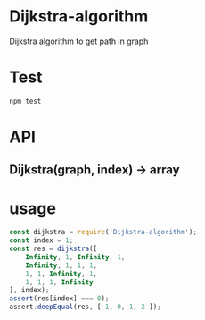 # Dijkstra-algorithm
Dijkstra algorithm to get path in graph


# Test

```bash
npm test
```

# API

## Dijkstra(graph, index) -> array


# usage

```js
const dijkstra = require('Dijkstra-algorithm');
const index = 1;
const res = dijkstra([
    Infinity, 1, Infinity, 1,
    Infinity, 1, 1, 1,
    1, 1, Infinity, 1,
    1, 1, 1, Infinity
], index);
assert(res[index] === 0);
assert.deepEqual(res, [ 1, 0, 1, 2 ]);
```